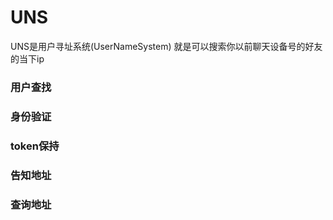 # UNS
UNS是用户寻址系统(UserNameSystem)
就是可以搜索你以前聊天设备号的好友的当下ip

### 用户查找

### 身份验证

### token保持

### 告知地址
### 查询地址
